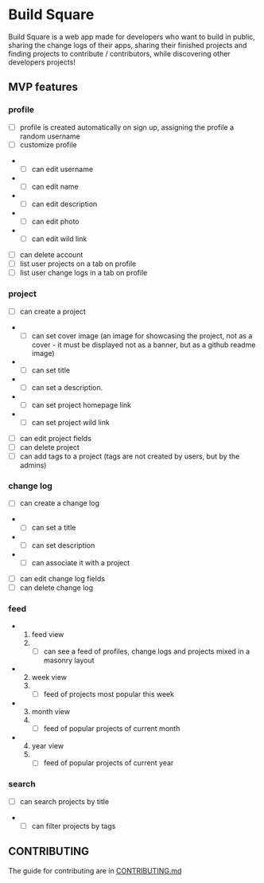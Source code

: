 # Build Square

Build Square is a web app made for developers who want to build in public, sharing the change logs of their apps, sharing their finished projects and finding projects to contribute / contributors, while discovering other developers projects!

## MVP features

### profile

- [ ] profile is created automatically on sign up, assigning the profile a random username
- [ ] customize profile
- - [ ] can edit username
- - [ ] can edit name
- - [ ] can edit description
- - [ ] can edit photo
- - [ ] can edit wild link
- [ ] can delete account
- [ ] list user projects on a tab on profile
- [ ] list user change logs in a tab on profile

### project

- [ ] can create a project
- - [ ] can set cover image (an image for showcasing the project, not as a cover - it must be displayed not as a banner, but as a github readme image)
- - [ ] can set title
- - [ ] can set a description.
- - [ ] can set project homepage link
- - [ ] can set project wild link
- [ ] can edit project fields
- [ ] can delete project
- [ ] can add tags to a project (tags are not created by users, but by the admins)

### change log

- [ ] can create a change log
- - [ ] can set a title
- - [ ] can set description
- - [ ] can associate it with a project
- [ ] can edit change log fields
- [ ] can delete change log

### feed

- 1. feed view
  1. - [ ] can see a feed of profiles, change logs and projects mixed in a masonry layout
- 2. week view
  1. - [ ] feed of projects most popular this week
- 3. month view
  1. - [ ] feed of popular projects of current month
- 4. year view
  1. - [ ] feed of popular projects of current year

### search

- [ ] can search projects by title
- - [ ] can filter projects by tags

## CONTRIBUTING

The guide for contributing are in [CONTRIBUTING.md](https://github.com/buildsquare-org/buildsquare/blob/main/CONTRIBUTING.md)
